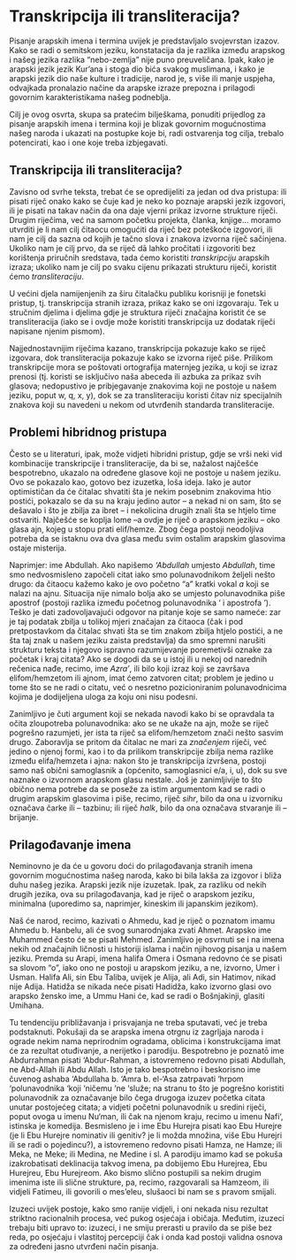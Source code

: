 # Transkripcija ili transliteracija?

Pisanje arapskih imena i termina uvijek je predstavljalo svojevrstan izazov. Kako se radi o semitskom jeziku, konstatacija da je razlika između arapskog i našeg jezika razlika “nebo-zemlja” nije puno preuveličana. Ipak, kako je arapski jezik jezik Kur’ana i stoga dio bića svakog muslimana, i kako je arapski jezik dio naše kulture i tradicije, narod je, s više ili manje uspjeha, odvajkada pronalazio načine da arapske izraze prepozna i prilagodi govornim karakteristikama našeg podneblja.

Cilj je ovog osvrta, skupa sa pratećim bilješkama, ponuditi prijedlog za pisanje arapskih imena i termina koji je blizak govornim mogućnostima našeg naroda i ukazati na postupke koje bi, radi ostvarenja tog cilja, trebalo potencirati, kao i one koje treba izbjegavati.

## Transkripcija ili transliteracija? <a id="transkripcija-ili-transliteracija"></a>

Zavisno od svrhe teksta, trebat će se opredijeliti za jedan od dva pristupa: ili pisati riječ onako kako se čuje kad je neko ko poznaje arapski jezik izgovori, ili je pisati na takav način da ona daje vjerni prikaz izvorne strukture riječi. Drugim riječima, već na samom početku projekta, članka, knjige… moramo utvrditi je li nam cilj čitaocu omogućiti da riječ bez poteškoće izgovori, ili nam je cilj da sazna od kojih je tačno slova i znakova izvorna riječ sačinjena. Ukoliko nam je cilj prvo, da se riječ dā lahko pročitati i izgovoriti bez korištenja priručnih sredstava, tada ćemo koristiti _transkripciju_ arapskih izraza; ukoliko nam je cilj po svaku cijenu prikazati strukturu riječi, koristit ćemo _transliteraciju_.

U većini djela namijenjenih za širu čitalačku publiku korisniji je fonetski pristup, tj. transkripcija stranih izraza, prikaz kako se oni izgovaraju. Tek u stručnim djelima i djelima gdje je struktura riječi značajna koristit će se transliteracija \(iako se i ovdje može koristiti transkripcija uz dodatak riječi napisane njenim pismom\).

Najjednostavnijim riječima kazano, transkripcija pokazuje kako se riječ izgovara, dok transliteracija pokazuje kako se izvorna riječ piše. Prilikom transkripcije mora se poštovati ortografija maternjeg jezika, u koji se izraz prenosi \(tj. koristi se isključivo naša abeceda ili azbuka za prikaz svih glasova; nedopustivo je pribjegavanje znakovima koji ne postoje u našem jeziku, poput w, q, x, y\), dok se za transliteraciju koristi čitav niz specijalnih znakova koji su navedeni u nekom od utvrđenih standarda transliteracije.

## Problemi hibridnog pristupa

Često se u literaturi, ipak, može vidjeti hibridni pristup, gdje se vrši neki vid kombinacije transkripcije i transliteracije, da bi se, nažalost najčešće bespotrebno, ukazalo na određene glasove koji ne postoje u našem jeziku. Ovo se pokazalo kao, gotovo bez izuzetka, loša ideja. Iako je autor optimističan da će čitalac shvatiti šta je nekim posebnim znakovima htio postići, pokazalo se da su na kraju jedino autor – a nekad ni on sam, što se dešavalo i što je zbilja za ibret – i nekolicina drugih znali šta se htjelo time ostvariti. Najčešće se koplja lome –a ovdje je riječ o arapskom jeziku – oko glasa ajn, kojeg u stopu prati elif/hemze. Zbog čega postoji neodoljiva potreba da se istaknu ova dva glasa među svim ostalim arapskim glasovima ostaje misterija.

Naprimjer: ime Abdullah. Ako napišemo _‘Abdullah_ umjesto _Abdullah_, time smo nedvosmisleno započeli citat iako smo polunavodnikom željeli nešto drugo: da čitaocu kažemo kako je ovo početno “a” kratki vokal _a_ koji se nalazi na ajnu. Situacija nije nimalo bolja ako se umjesto polunavodnika piše apostrof \(postoji razlika između početnog polunavodnika ‘ i apostrofa ’\). Teško je dati zadovoljavajući odgovor na pitanje koje se samo nameće: zar je taj podatak zbilja u tolikoj mjeri značajan za čitaoca \(čak i pod pretpostavkom da čitalac shvati šta se tim znakom zbilja htjelo postići, a ne šta taj znak u našem jeziku zaista predstavlja\) da smo spremni narušiti strukturu teksta i njegovo ispravno razumijevanje poremetivši oznake za početak i kraj citata? Ako se dogodi da se u istoj ili u nekoj od narednih rečenica nađe, recimo, ime _Azra’_, ili bilo koji izraz koji se završava elifom/hemzetom ili ajnom, imat ćemo zatvoren citat; problem je jedino u tome što se ne radi o citatu, već o nesretno pozicioniranim polunavodnicima kojima je dodijeljena uloga za koju oni nisu podesni.

Zanimljivo je čuti argument koji se nekada navodi kako bi se opravdala ta očita zloupotreba polunavodnika: ako se ne ukaže na ajn, može se riječ pogrešno razumjeti, jer ista ta riječ sa elifom/hemzetom znači nešto sasvim drugo. Zaboravlja se pritom da čitalac ne mari za _značenjem_ riječi, već jedino o njenoj formi, kao i to da prilikom transkripcije zbilja nema razlike između elifa/hemzeta i ajna: nakon što je transkripcija izvršena, postoji samo naš obični samoglasnik a \(općenito, samoglasnici e/a, i, u\), dok su sve naznake o izvornom arapskom glasu nestale. Još je zanimljivije to što obično nema potrebe da se poseže za istim argumentom kad se radi o drugim arapskim glasovima i piše, recimo, riječ _sihr_, bilo da ona u izvorniku označava čarke ili – tazbinu; ili riječ _halk_, bilo da ona označava stvaranje ili – brijanje.

## Prilagođavanje imena

Neminovno je da će u govoru doći do prilagođavanja stranih imena govornim mogućnostima našeg naroda, kako bi bila lakša za izgovor i bliža duhu našeg jezika. Arapski jezik nije izuzetak. Ipak, za razliku od nekih drugih jezika, ova su prilagođavanja, kad je riječ o arapskom jeziku, minimalna \(uporedimo sa, naprimjer, kineskim ili japanskim jezikom\).

Naš će narod, recimo, kazivati o Ahmedu, kad je riječ o poznatom imamu Ahmedu b. Hanbelu, ali će svog sunarodnjaka zvati Ahmet. Arapsko ime Muhammed često će se pisati Mehmed. Zanimljivo je osvrnuti se i na imena nekih od značajnih ličnosti u historiji islama i način njihovog pisanja u našem jeziku. Premda su Arapi, imena halifa Omera i Osmana redovno će se pisati sa slovom “o”, iako ono ne postoji u arapskom jeziku, a ne, izvorno, Umer i Usman. Halifa Ali, sin Ebu Taliba, uvijek je Alija, ali Adi, sin Hatimov, nikad nije Adija. Hatidža se nikada neće pisati Hadidža, kako izvorno glasi ovo arapsko žensko ime, a Ummu Hani će, kad se radi o Bošnjakinji, glasiti Umihana.

Tu tendenciju približavanja i prisvajanja ne treba sputavati, već je treba podstaknuti. Pokušaji da se arapska imena otrgnu iz zagrljaja naroda i ograde nekim nama neprirodnim ogradama, oblicima i konstrukcijama imat će za rezultat otuđivanje, a nerijetko i parodiju. Bespotrebno je poznatō ime Abdurrahman pisati ‘Abdur-Rahman, a istovremeno redovno pisati Abdullah, ne Abd-Allah ili Abdu Allah. Isto je tako bespotrebno i beskorisno ime čuvenog ashaba ‘Abdullaha b. ‘Amra b. el-‘Asa zatrpavati ‘hrpom ‘polunavodnika ‘koji ‘ničemu ‘ne ‘služe; na stranu to što je pogrešno koristiti polunavodnik za označavanje bilo čega drugoga izuzev početka citata unutar postojećeg citata; a vidjeti početni polunavodnik u sredini riječi, poput ovoga u imenu Nu‘man, ili čak na njenom kraju, recimo u imenu Nafi‘, istinska je komedija. Besmisleno je i ime Ebu Hurejra pisati kao Ebu Hurejre \(je li Ebu Hurejre nominativ ili genitiv? je li možda množina, više Ebu Hurejri ili se radi o pojedincu?\), a istovremeno redovno pisati Hamza, ne Hamze; ili Meka, ne Meke; ili Medina, ne Medine i sl. A parodiju imamo kad se pokuša izakrobatisati deklinacija takvog imena, pa dobijemo Ebu Hurejrea, Ebu Hurejreu, Ebu Hurejreom. Ako bismo slično postupili sa nekim drugim imenima iste ili slične strukture, pa, recimo, razgovarali sa Hamzeom, ili vidjeli Fatimeu, ili govorili o mes’eleu, slušaoci bi nam se s pravom smijali.

Izuzeci uvijek postoje, kako smo ranije vidjeli, i oni nekada nisu rezultat striktno racionalnih procesa, već pukog osjećaja i običaja. Međutim, izuzeci trebaju biti upravo to: izuzeci, i ne smiju prerasti u pravilo da se piše bez reda, po osjećaju i vlastitoj percepciji čak i onda kad postoji validna osnova za određeni jasno utvrđeni način pisanja.

